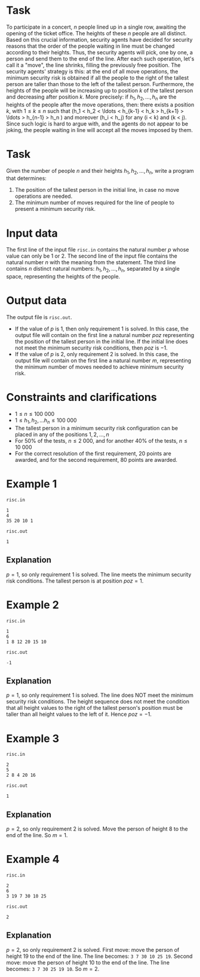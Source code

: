 # Task

To participate in a concert, $n$ people lined up in a single row, awaiting the opening of the ticket office. The heights of these $n$ people are all distinct. Based on this crucial information, security agents have decided for security reasons that the order of the people waiting in line must be changed according to their heights. Thus, the security agents will pick, one by one, a person and send them to the end of the line. After each such operation, let's call it a "move", the line shrinks, filling the previously free position. The security agents' strategy is this: at the end of all move operations, the minimum security risk is obtained if all the people to the right of the tallest person are taller than those to the left of the tallest person. Furthermore, the heights of the people will be increasing up to position $k$ of the tallest person and decreasing after position $k$.
More precisely: if $h_1, h_2, \ldots, h_n$ are the heights of the people after the move operations, then: there exists a position $k$, with $1 \leq k \leq n$ such that \(h_1 < h_2 < \ldots < h_{k-1} < h_k > h_{k+1} > \ldots > h_{n-1} > h_n \) and moreover \(h_i < h_j\) for any \(i < k\) and \(k < j\). Since such logic is hard to argue with, and the agents do not appear to be joking, the people waiting in line will accept all the moves imposed by them.

# Task

Given the number of people $n$ and their heights $h_1, h_2, \dots, h_n$, write a program that determines:
1. The position of the tallest person in the initial line, in case no move operations are needed.
2. The minimum number of moves required for the line of people to present a minimum security risk.

# Input data

The first line of the input file `risc.in` contains the natural number $p$ whose value can only be 1 or 2. The second line of the input file contains the natural number $n$ with the meaning from the statement. The third line contains $n$ distinct natural numbers: $h_1, h_2, \dots, h_n$, separated by a single space, representing the heights of the people.

# Output data

The output file is `risc.out`.
* If the value of $p$ is 1, then only requirement 1 is solved. In this case, the output file will contain on the first line a natural number $poz$ representing the position of the tallest person in the initial line. If the initial line does not meet the minimum security risk conditions, then $poz$ is $-1$.
* If the value of $p$ is 2, only requirement 2 is solved. In this case, the output file will contain on the first line a natural number $m$, representing the minimum number of moves needed to achieve minimum security risk.

# Constraints and clarifications

* $1 \leq n \leq 100\ 000$
* $1 \leq h_1, h_2, \ldots h_n \leq 100\ 000$
* The tallest person in a minimum security risk configuration can be placed in any of the positions $1, 2, \dots, n$
* For $50\%$ of the tests, $n \leq 2\ 000$, and for another $40\%$ of the tests, $n \leq 10\ 000$
* For the correct resolution of the first requirement, $20$ points are awarded, and for the second requirement, $80$ points are awarded.

# Example 1

`risc.in`
```
1
4
35 20 10 1
```

`risc.out`
```
1
```

## Explanation

$p = 1$, so only requirement 1 is solved. The line meets the minimum security risk conditions. The tallest person is at position $poz = 1$.

# Example 2

`risc.in`
```
1
6
1 8 12 20 15 10
```

`risc.out`
```
-1
```

## Explanation

$p = 1$, so only requirement 1 is solved. The line does NOT meet the minimum security risk conditions. The height sequence does not meet the condition that all height values to the right of the tallest person's position must be taller than all height values to the left of it. Hence $poz = -1$.

# Example 3

`risc.in`
```
2
5
2 8 4 20 16
```

`risc.out`
```
1
```

## Explanation

$p = 2$, so only requirement 2 is solved. Move the person of height $8$ to the end of the line. So $m = 1$.

# Example 4

`risc.in`
```
2
6
3 19 7 30 10 25
```

`risc.out`
```
2
```

## Explanation

$p = 2$, so only requirement 2 is solved. First move: move the person of height $19$ to the end of the line. The line becomes: `3 7 30 10 25 19`. Second move: move the person of height $10$ to the end of the line. The line becomes: `3 7 30 25 19 10`. So $m = 2$.